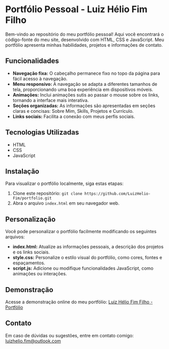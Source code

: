 # Portfólio Pessoal - Luiz Hélio Fim Filho

Bem-vindo ao repositório do meu portfólio pessoal! Aqui você encontrará o código-fonte do meu site, desenvolvido com HTML, CSS e JavaScript. Meu portfólio apresenta minhas habilidades, projetos e informações de contato.

## Funcionalidades

- **Navegação fixa:** O cabeçalho permanece fixo no topo da página para fácil acesso à navegação.
- **Menu responsivo:** A navegação se adapta a diferentes tamanhos de tela, proporcionando uma boa experiência em dispositivos móveis.
- **Animações:** Inclui animações sutis ao passar o mouse sobre os links, tornando a interface mais interativa.
- **Seções organizadas:** As informações são apresentadas em seções claras e concisas: Sobre Mim, Skills, Projetos e Currículo.
- **Links sociais:** Facilita a conexão com meus perfis sociais.

## Tecnologias Utilizadas

- HTML
- CSS
- JavaScript

## Instalação

Para visualizar o portfólio localmente, siga estas etapas:

1. Clone este repositório: `git clone https://github.com/LuizHelio-Fim/portfolio.git`
2. Abra o arquivo `index.html` em seu navegador web.

## Personalização

Você pode personalizar o portfólio facilmente modificando os seguintes arquivos:

- **index.html:** Atualize as informações pessoais, a descrição dos projetos e os links sociais.
- **style.css:** Personalize o estilo visual do portfólio, como cores, fontes e espaçamentos.
- **script.js:** Adicione ou modifique funcionalidades JavaScript, como animações ou interações.

## Demonstração

Acesse a demonstração online do meu portfólio: [Luiz Hélio Fim Filho - Portfólio](https://luizhelio-fim.github.io/Portfolio-2.0/)

## Contato

Em caso de dúvidas ou sugestões, entre em contato comigo: [luizhelio.fim@outlook.com](mailto:luizhelio.fim@outlook.com)

